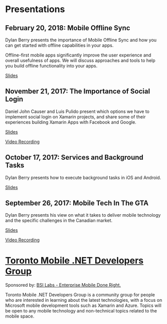 # Presentations
## February 20, 2018: Mobile Offline Sync
Dylan Berry presents the importance of Mobile Offline Sync and how you can get started with offline capabilities in your apps.

Offline-first mobile apps significantly improve the user experience and overall usefulness of apps. We will discuss approaches and tools to help you build offline functionality into your apps.

[Slides](https://github.com/TorontoMobileDevelopers/Presentations/blob/master/2018-02-20_Mobile_Offline_Sync/2018-02-20_Mobile_Offline_Sync.pptx)

## November 21, 2017: The Importance of Social Login

Daniel John Causer and Luis Pulido present which options we have to implement social login on Xamarin projects, and share some of their experiences building Xamarin Apps with Facebook and Google.

[Slides](https://github.com/TorontoMobileDevelopers/Presentations/blob/master/2017-10-17_Services%20and-Background-Tasks/Services%20and%20Background%20Tasks.pptx)

[Video Recording](https://youtu.be/nhFHljhQFgY)

## October 17, 2017: Services and Background Tasks

Dylan Berry presents how to execute background tasks in iOS and Android.

[Slides](https://github.com/TorontoMobileDevelopers/Presentations/blob/master/2017-10-17_Services%20and-Background-Tasks/Services%20and%20Background%20Tasks.pptx)

## September 26, 2017: Mobile Tech In The GTA

Dylan Berry presents his view on what it takes to deliver mobile technology and the specific challenges in the Canadian market.

[Slides](https://github.com/TorontoMobileDevelopers/Presentations/blob/master/2017-09-26_Mobile-Tech-In-The-GTA/Mobile%20Tech%20in%20the%20GTA.pptx)

[Video Recording](https://youtu.be/cct_v-01-lg)


# [Toronto Mobile .NET Developers Group](https://www.meetup.com/TorontoMobileDevelopers/)
Sponsored by: [BSI Labs - Enterprise Mobile Done Right.](https://bsilabs.ca)

Toronto Mobile .NET Developers Group is a community group for people who are interested in learning about the latest technologies, with a focus on Microsoft mobile development tools such as Xamarin and Azure. Topics will be open to any mobile technology and non-technical topics related to the mobile space.
